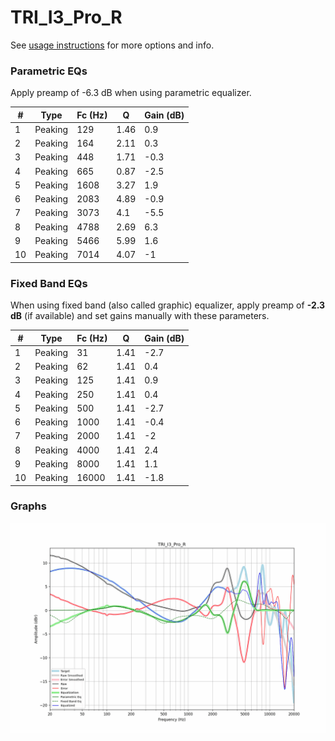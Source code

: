 # TRI_I3_Pro_R
See [usage instructions](https://github.com/jaakkopasanen/AutoEq#usage) for more options and info.

### Parametric EQs
Apply preamp of -6.3 dB when using parametric equalizer.

|   # | Type    |   Fc (Hz) |    Q |   Gain (dB) |
|-----|---------|-----------|------|-------------|
|   1 | Peaking |       129 | 1.46 |         0.9 |
|   2 | Peaking |       164 | 2.11 |         0.3 |
|   3 | Peaking |       448 | 1.71 |        -0.3 |
|   4 | Peaking |       665 | 0.87 |        -2.5 |
|   5 | Peaking |      1608 | 3.27 |         1.9 |
|   6 | Peaking |      2083 | 4.89 |        -0.9 |
|   7 | Peaking |      3073 | 4.1  |        -5.5 |
|   8 | Peaking |      4788 | 2.69 |         6.3 |
|   9 | Peaking |      5466 | 5.99 |         1.6 |
|  10 | Peaking |      7014 | 4.07 |        -1   |

### Fixed Band EQs
When using fixed band (also called graphic) equalizer, apply preamp of **-2.3 dB** (if available) and set gains manually with these parameters.

|   # | Type    |   Fc (Hz) |    Q |   Gain (dB) |
|-----|---------|-----------|------|-------------|
|   1 | Peaking |        31 | 1.41 |        -2.7 |
|   2 | Peaking |        62 | 1.41 |         0.4 |
|   3 | Peaking |       125 | 1.41 |         0.9 |
|   4 | Peaking |       250 | 1.41 |         0.4 |
|   5 | Peaking |       500 | 1.41 |        -2.7 |
|   6 | Peaking |      1000 | 1.41 |        -0.4 |
|   7 | Peaking |      2000 | 1.41 |        -2   |
|   8 | Peaking |      4000 | 1.41 |         2.4 |
|   9 | Peaking |      8000 | 1.41 |         1.1 |
|  10 | Peaking |     16000 | 1.41 |        -1.8 |

### Graphs
![](./TRI_I3_Pro_R.png)
